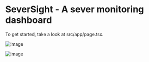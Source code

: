 # SeverSight - A sever monitoring dashboard

To get started, take a look at src/app/page.tsx.

![image](https://github.com/user-attachments/assets/7360eddb-832d-4bd3-893c-8fe0aa885abb)

![image](https://github.com/user-attachments/assets/a665796f-5005-447b-a46a-8688079e078e)


